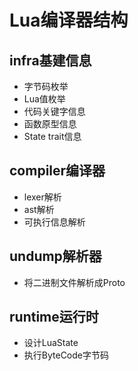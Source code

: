 # Lua编译器结构

## infra基建信息
- 字节码枚举
- Lua值枚举
- 代码关键字信息
- 函数原型信息
- State trait信息
## compiler编译器
- lexer解析
- ast解析
- 可执行信息解析
## undump解析器
- 将二进制文件解析成Proto
## runtime运行时
- 设计LuaState
- 执行ByteCode字节码